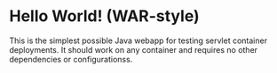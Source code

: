 Hello World! (WAR-style)
===============

This is the simplest possible Java webapp for testing servlet container deployments.  It should work on any container and requires no other dependencies or configurationss.
